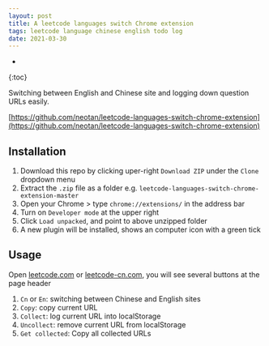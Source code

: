 ```yaml
---
layout: post
title: A leetcode languages switch Chrome extension
tags: leetcode language chinese english todo log
date: 2021-03-30
---
```


* 
{:toc}

Switching between English and Chinese site and logging down question URLs easily.

[https://github.com/neotan/leetcode-languages-switch-chrome-extension](https://github.com/neotan/leetcode-languages-switch-chrome-extension)

## Installation

1. Download this repo by clicking uper-right `Download ZIP` under the `Clone` dropdown menu
2. Extract the `.zip` file as a folder e.g. `leetcode-languages-switch-chrome-extension-master`
3. Open your Chrome > type `chrome://extensions/` in the address bar 
4. Turn on `Developer mode` at the upper right
5. Click `Load unpacked`, and point to above unzipped folder
6. A new plugin will be installed, shows an computer icon with a green tick

## Usage
Open [leetcode.com](leetcode.com) or [leetcode-cn.com](leetcode-cn.com), you will see several buttons at the page header
  1. `Cn` or `En`: switching between Chinese and English sites
  2. `Copy`: copy current URL
  3. `Collect`: log current URL into localStorage
  4. `Uncollect`: remove current URL from localStorage
  5. `Get collected`: Copy all collected URLs

